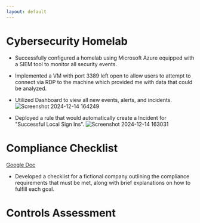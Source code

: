 ```yaml
---
layout: default
---
```

# Cybersecurity Homelab

*  Successfully configured a homelab using Microsoft Azure equipped with a SIEM tool to monitor all security events.
 
*  Implemented a VM with port 3389 left open to allow users to attempt to connect via RDP to the machine which provided me with data that could be analyzed.
  
*  Utilized Dashboard to view all new events, alerts, and incidents.
  ![Screenshot 2024-12-14 164249](https://github.com/user-attachments/assets/61fcf61d-8274-4b4a-af45-11f8465a5fe1)

*  Deployed a rule that would automatically create a Incident for "Successful Local Sign Ins".
  ![Screenshot 2024-12-14 163031](https://github.com/user-attachments/assets/dac90af1-30c0-4bef-932d-dbc934f8eeae)

# Compliance Checklist 
[Google Doc](https://docs.google.com/document/d/1FSnLztWEmh7cnw4FXuR7LgZ0u_nKlxUSka_7UQR7Rs8/edit?tab=t.0#heading=h.goe9xzxx0fid)

* Developed a checklist for a fictional company outlining the compliance requirements that must be met, along with brief explanations on how to fulfill each goal.
  
# Controls Assessment
